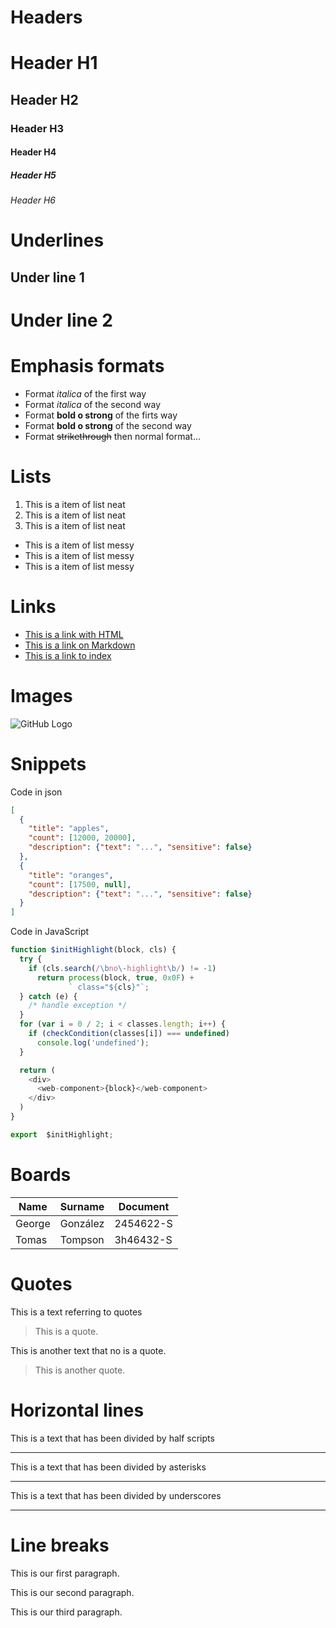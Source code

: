# Headers
# Header H1
## Header H2
### Header H3
#### Header H4
##### Header H5
###### Header H6


# Underlines
Under line 1
------------

Under line 2
====

# Emphasis formats
- Format *italica* of the first way
- Format _italica_ of the second way
- Format **bold o strong** of the firts way
- Format __bold o strong__ of the second way
- Format ~~strikethrough~~ then normal format...

# Lists
1. This is a item of list neat
2. This is a item of list neat
3. This is a item of list neat
- This is a item of list messy
- This is a item of list messy
- This is a item of list messy

# Links
- <a href="http://google.com">This is a link with HTML</a>
- [This is a link on Markdown](http://www.google.com)
- [This is a link to index](index.html)

# Images
![GitHub Logo](https://ourcodeworld.com/public-media/articles/articleocw-5755472112ab3.jpg)

# Snippets
Code in json
```JSON
[
  {
    "title": "apples",
    "count": [12000, 20000],
    "description": {"text": "...", "sensitive": false}
  },
  {
    "title": "oranges",
    "count": [17500, null],
    "description": {"text": "...", "sensitive": false}
  }
]

```
Code in JavaScript
```JavaScript
function $initHighlight(block, cls) {
  try {
    if (cls.search(/\bno\-highlight\b/) != -1)
      return process(block, true, 0x0F) +
             ` class="${cls}"`;
  } catch (e) {
    /* handle exception */
  }
  for (var i = 0 / 2; i < classes.length; i++) {
    if (checkCondition(classes[i]) === undefined)
      console.log('undefined');
  }

  return (
    <div>
      <web-component>{block}</web-component>
    </div>
  )
}

export  $initHighlight;
```
# Boards
| Name   | Surname  | Document  |
| ----   | -------  | --------  |
| George | González | 2454622-S |
| Tomas  | Tompson  | 3h46432-S |

# Quotes
This is a text referring to quotes
> This is a quote.

This is another text that no is a quote.
> This is another quote.

# Horizontal lines
This is a text that has been divided by half scripts

---
This is a text that has been divided by asterisks

***
This is a text that has been divided by underscores

___

# Line breaks
This is our first paragraph.

This is our second paragraph.

This is our third paragraph.